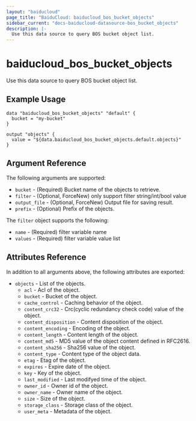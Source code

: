 ```yaml
---
layout: "baiducloud"
page_title: "BaiduCloud: baiducloud_bos_bucket_objects"
sidebar_current: "docs-baiducloud-datasource-bos_bucket_objects"
description: |-
  Use this data source to query BOS bucket object list.
---
```


# baiducloud_bos_bucket_objects

Use this data source to query BOS bucket object list.

## Example Usage

```hcl
data "baiducloud_bos_bucket_objects" "default" {
  bucket = "my-bucket"
}

output "objects" {
  value = "${data.baiducloud_bos_bucket_objects.default.objects}"
}
```

## Argument Reference

The following arguments are supported:

* `bucket` - (Required) Bucket name of the objects to retrieve.
* `filter` - (Optional, ForceNew) only support filter string/int/bool value
* `output_file` - (Optional, ForceNew) Output file for saving result.
* `prefix` - (Optional) Prefix of the objects.

The `filter` object supports the following:

* `name` - (Required) filter variable name
* `values` - (Required) filter variable value list

## Attributes Reference

In addition to all arguments above, the following attributes are exported:

* `objects` - List of the objects.
  * `acl` - Acl of the object.
  * `bucket` - Bucket of the object.
  * `cache_control` - Caching behavior of the object.
  * `content_crc32` - Crc(cyclic redundancy check code) value of the object.
  * `content_disposition` - Content disposition of the object.
  * `content_encoding` - Encoding of the object.
  * `content_length` - Content length of the object.
  * `content_md5` - MD5 value of the object content defined in RFC2616.
  * `content_sha256` - Sha256 value of the object.
  * `content_type` - Content type of the object data.
  * `etag` - Etag of the object.
  * `expires` - Expire date of the object.
  * `key` - Key of the object.
  * `last_modified` - Last modifyed time of the object.
  * `owner_id` - Owner id of the object.
  * `owner_name` - Owner name of the object.
  * `size` - Size of the object.
  * `storage_class` - Storage class of the object.
  * `user_meta` - Metadata of the object.


